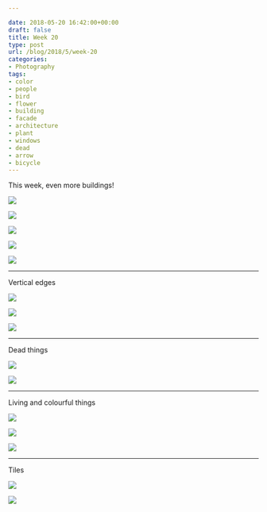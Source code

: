 ```yaml
---

date: 2018-05-20 16:42:00+00:00
draft: false
title: Week 20
type: post
url: /blog/2018/5/week-20
categories:
- Photography
tags:
- color
- people
- bird
- flower
- building
- facade
- architecture
- plant
- windows
- dead
- arrow
- bicycle
---
```


This week, even more buildings!



  
   ![](/images/2018-05-20-20185week-20/IMG_6275.jpg)

  

  
   ![](/images/2018-05-20-20185week-20/IMG_6336.jpg)

  

  
   ![](/images/2018-05-20-20185week-20/IMG_6276.jpg)

  

  
   ![](/images/2018-05-20-20185week-20/IMG_6277.jpg)

  

  
   ![](/images/2018-05-20-20185week-20/IMG_6279.jpg)

  



* * *

Vertical edges



  
   ![](/images/2018-05-20-20185week-20/IMG_6256.jpg)

  

  
   ![](/images/2018-05-20-20185week-20/IMG_6270.jpg)

  

  
   ![](/images/2018-05-20-20185week-20/IMG_6271.jpg)

  



* * *

Dead things



  
   ![](/images/2018-05-20-20185week-20/IMG_6311.jpg)

  

  
   ![](/images/2018-05-20-20185week-20/IMG_6338.jpg)

  



* * *

Living and colourful things



  
   ![](/images/2018-05-20-20185week-20/IMG_6331.jpg)

  

  
   ![](/images/2018-05-20-20185week-20/IMG_6333.jpg)

  

  
   ![](/images/2018-05-20-20185week-20/IMG_6374.jpg)

  



* * *

Tiles



  
   ![](/images/2018-05-20-20185week-20/IMG_6375.jpg)

  

  
   ![](/images/2018-05-20-20185week-20/IMG_6305.jpg)

  


